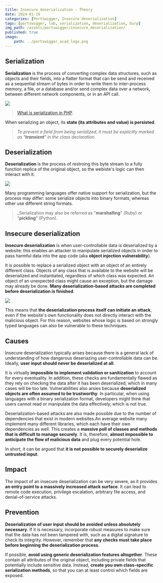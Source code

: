 ```yaml
---
title: Insecure deserialization - Theory
date: 2024-01-19
categories: [PortSwigger, Insecure deserialization]
tags: [portswigger, lab, serialization, deserialization, burp]
img_path: /assets/portswigger/insecure_deserialization/
published: true
image:
    path: ../portswigger_acad_logo.png
---
```


## Serialization

**Serialization** is the process of converting complex data structures, such as objects and their fields, into a flatter format that can be send and received as a sequential stream of bytes in order to write them to inter-process memory, a file, or a database and/or send complex data over a network, between different network components, or in an API call.

![](https://inspector.dev/wp-content/uploads/2022/12/what-is-serialization-in-php-cover.png)

> [What is serialization in PHP](https://inspector.dev/what-is-serialization-in-php/).

When serializing an object, its **state (its attributes and value) is persisted**.

> _To prevent a field from being serialized, it must be explicitly marked as "**transient**" in the class declaration._

## Deserialization

**Deserialization** is the process of restroing this byte stream to a fully function replica of the original object, so the webiste's logic can then interact with it.

![](https://hazelcast.com/wp-content/uploads/2021/12/deserialization-diagram-800x367-1.png)

Many programming languages offer native support for serialization, but the process may differ: some serialize objects into binary formats, whereas other use different string formats.

> _Serialization may also be referred as "**marshalling**" (Ruby) or "**pickling**" (Python).

## Insecure deserialization

**Insecure deserialization** is when user-controllable data is deserialized by a website: this enables an attacker to manipulate serialized objects in order to pass harmful data into the app code (aka **object injection vulnerability**).

It is possible to replace a serialized object with an object of an entirely different class. Objects of any class that is available to the website will be deserialized and instantiated, regardless of which class was expected. An object of an unexpected class might cause an exception, but the damage may already be done. **Many deserialization-based attacks are completed before deserialization is finished**. 

![](https://hazelcast.com/wp-content/uploads/2021/12/serialization-deserialization-diagram-800x318-1.png)

This means that **the deserialization process itself can initiate an attack**, even if the website's own functionality does not directly interact with the malicious object. For this reason, websites whose logic is based on strongly typed languages can also be vulnerable to these techniques.

## Causes

Insecure deserialization typically arises because there is a general lack of understanding of how dangerous deseriazing user-controllable data can be. Ideally, **user input should never be deserialized at all**.

It is virtually **impossible to implement validation or sanitization** to account for every eventuality. In addition, these checks are fundamentally flawed as they rely on checking the data after it has been deserialized, which in many cases will be too late. Vulnerabilities also arsies because **deserialized objects are often assumed to be trustworthy**. In particular, when using languages with a binary serialization format, developers might think that users cannot read or manipulate the data effectively, which is not true.

Deserialization-based attacks are also made possible due to the number of dependencies that exist in modern websites.An average website many implement many different libraries, which each have their own dependencies as well. This creates a **massive poll of classes and methods that is difficult to manage securely**. It is, therefore, **almost impossible to anticipate the flow of malicious data** and plug every potential hole.

In short, it can be argued that **it is not possible to securely deserialize untrusted input**.

## Impact

The impact of an insecure deserialization can be very severe, as it provides **an entry point to a massively increased attack surface**. It can lead to remote code execution, privilege escalation, arbitrary file access, and denial-of-service attacks.

## Prevention

**Deserialization of user input should be avoided unless absolutely necessary**. If it is necessary, incorporate robust measures to make sure that the data has not been tampered with, such as a digital signature to check its integrity. However, remember that **any checks must take place before beginning the deserialization process**.

If possible, **avoid using generic deserialization features altogether**. These contain all attributes of the original object, including private fields that potentially include sensitive data. Instead, **create you own class-specific serialization methods**, so that you can at least control which fields are exposed.